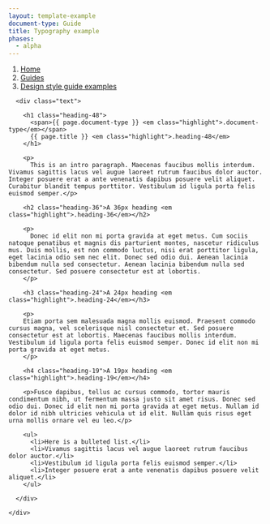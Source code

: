 ```yaml
---
layout: template-example
document-type: Guide
title: Typography example
phases:
  - alpha
---
```


<div id="global-breadcrumb" class="breadcrumb">
  <nav role="navigation">
    <ol class="group">
      <li><a href="https://www.gov.uk">Home</a></li>
      <li><a href="{{ site.baseurl }}/">Guides</a></li>
      <li><a href="{{ site.baseurl }}/example/">Design style guide examples</a></li>
    </ol>
  </nav>
</div>

<div class="grid-wrapper">
  <div class="grid">
    <div class="inner-block">
      
      <div class="text">

        <h1 class="heading-48">
          <span>{{ page.document-type }} <em class="highlight">.document-type</em></span>
          {{ page.title }} <em class="highlight">.heading-48</em>
        </h1>

        <p>
          This is an intro paragraph. Maecenas faucibus mollis interdum. Vivamus sagittis lacus vel augue laoreet rutrum faucibus dolor auctor. Integer posuere erat a ante venenatis dapibus posuere velit aliquet. Curabitur blandit tempus porttitor. Vestibulum id ligula porta felis euismod semper.</p>
        
        <h2 class="heading-36">A 36px heading <em class="highlight">.heading-36</em></h2>
        
        <p>
          Donec id elit non mi porta gravida at eget metus. Cum sociis natoque penatibus et magnis dis parturient montes, nascetur ridiculus mus. Duis mollis, est non commodo luctus, nisi erat porttitor ligula, eget lacinia odio sem nec elit. Donec sed odio dui. Aenean lacinia bibendum nulla sed consectetur. Aenean lacinia bibendum nulla sed consectetur. Sed posuere consectetur est at lobortis.
        </p>
        
        <h3 class="heading-24">A 24px heading <em class="highlight">.heading-24</em></h3>

        <p>
        Etiam porta sem malesuada magna mollis euismod. Praesent commodo cursus magna, vel scelerisque nisl consectetur et. Sed posuere consectetur est at lobortis. Maecenas faucibus mollis interdum. Vestibulum id ligula porta felis euismod semper. Donec id elit non mi porta gravida at eget metus.
        </p>
        
        <h4 class="heading-19">A 19px heading <em class="highlight">.heading-19</em></h4>

        <p>Fusce dapibus, tellus ac cursus commodo, tortor mauris condimentum nibh, ut fermentum massa justo sit amet risus. Donec sed odio dui. Donec id elit non mi porta gravida at eget metus. Nullam id dolor id nibh ultricies vehicula ut id elit. Nullam quis risus eget urna mollis ornare vel eu leo.</p>
        
        <ul>
          <li>Here is a bulleted list.</li>
          <li>Vivamus sagittis lacus vel augue laoreet rutrum faucibus dolor auctor.</li>
          <li>Vestibulum id ligula porta felis euismod semper.</li>
          <li>Integer posuere erat a ante venenatis dapibus posuere velit aliquet.</li>
        </ul>

      </div>
        
    </div>
    
  </div>
</div>
